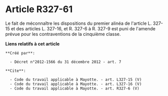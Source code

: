# Article R327-61

Le fait de méconnaître les dispositions du premier alinéa de l'article L. 327-15 et des articles L. 327-16, et R. 327-6 à R.
327-9 est puni de l'amende prévue pour les contraventions de la cinquième classe.

**Liens relatifs à cet article**

	**Créé par**:

	  - Décret n°2012-1566 du 31 décembre 2012 - art. 7

	**Cite**:

	  - Code du travail applicable à Mayotte. - art. L327-15 (V)
	  - Code du travail applicable à Mayotte. - art. L327-16 (V)
	  - Code du travail applicable à Mayotte. - art. R327-6 (V)
